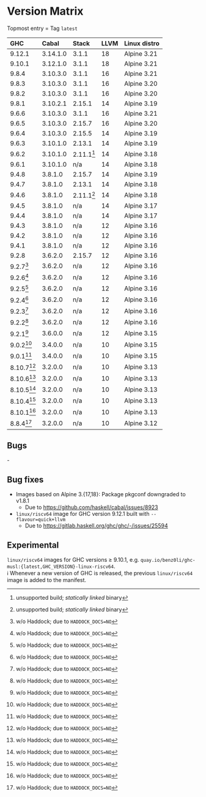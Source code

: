# Version Matrix

Topmost entry = Tag `latest`

| GHC        | Cabal    | Stack      | LLVM | Linux distro |
|:-----------|:---------|:-----------|:---- |:-------------|
| 9.12.1     | 3.14.1.0 | 3.1.1      | 18   | Alpine 3.21  |
| 9.10.1     | 3.12.1.0 | 3.1.1      | 18   | Alpine 3.21  |
| 9.8.4      | 3.10.3.0 | 3.1.1      | 16   | Alpine 3.21  |
| 9.8.3      | 3.10.3.0 | 3.1.1      | 16   | Alpine 3.20  |
| 9.8.2      | 3.10.3.0 | 3.1.1      | 16   | Alpine 3.20  |
| 9.8.1      | 3.10.2.1 | 2.15.1     | 14   | Alpine 3.19  |
| 9.6.6      | 3.10.3.0 | 3.1.1      | 16   | Alpine 3.21  |
| 9.6.5      | 3.10.3.0 | 2.15.7     | 16   | Alpine 3.20  |
| 9.6.4      | 3.10.3.0 | 2.15.5     | 14   | Alpine 3.19  |
| 9.6.3      | 3.10.1.0 | 2.13.1     | 14   | Alpine 3.19  |
| 9.6.2      | 3.10.1.0 | 2.11.1[^1] | 14   | Alpine 3.18  |
| 9.6.1      | 3.10.1.0 | n/a        | 14   | Alpine 3.18  |
| 9.4.8      | 3.8.1.0  | 2.15.7     | 14   | Alpine 3.19  |
| 9.4.7      | 3.8.1.0  | 2.13.1     | 14   | Alpine 3.18  |
| 9.4.6      | 3.8.1.0  | 2.11.1[^1] | 14   | Alpine 3.18  |
| 9.4.5      | 3.8.1.0  | n/a        | 14   | Alpine 3.17  |
| 9.4.4      | 3.8.1.0  | n/a        | 14   | Alpine 3.17  |
| 9.4.3      | 3.8.1.0  | n/a        | 12   | Alpine 3.16  |
| 9.4.2      | 3.8.1.0  | n/a        | 12   | Alpine 3.16  |
| 9.4.1      | 3.8.1.0  | n/a        | 12   | Alpine 3.16  |
| 9.2.8      | 3.6.2.0  | 2.15.7     | 12   | Alpine 3.16  |
| 9.2.7[^2]  | 3.6.2.0  | n/a        | 12   | Alpine 3.16  |
| 9.2.6[^2]  | 3.6.2.0  | n/a        | 12   | Alpine 3.16  |
| 9.2.5[^2]  | 3.6.2.0  | n/a        | 12   | Alpine 3.16  |
| 9.2.4[^2]  | 3.6.2.0  | n/a        | 12   | Alpine 3.16  |
| 9.2.3[^2]  | 3.6.2.0  | n/a        | 12   | Alpine 3.16  |
| 9.2.2[^2]  | 3.6.2.0  | n/a        | 12   | Alpine 3.16  |
| 9.2.1[^2]  | 3.6.0.0  | n/a        | 12   | Alpine 3.15  |
| 9.0.2[^2]  | 3.4.0.0  | n/a        | 10   | Alpine 3.15  |
| 9.0.1[^2]  | 3.4.0.0  | n/a        | 10   | Alpine 3.15  |
| 8.10.7[^2] | 3.2.0.0  | n/a        | 10   | Alpine 3.13  |
| 8.10.6[^2] | 3.2.0.0  | n/a        | 10   | Alpine 3.13  |
| 8.10.5[^2] | 3.2.0.0  | n/a        | 10   | Alpine 3.13  |
| 8.10.4[^2] | 3.2.0.0  | n/a        | 10   | Alpine 3.13  |
| 8.10.1[^2] | 3.2.0.0  | n/a        | 10   | Alpine 3.13  |
| 8.8.4[^2]  | 3.2.0.0  | n/a        | 10   | Alpine 3.12  |

[^1]: unsupported build; *statically linked* binary  
[^2]: w/o Haddock; due to `HADDOCK_DOCS=NO`

## Bugs

\-

## Bug fixes

* Images based on Alpine 3.{17,18}: Package pkgconf downgraded to v1.8.1
  * Due to <https://github.com/haskell/cabal/issues/8923>
* `linux/riscv64` image for GHC version 9.12.1 built with
  `--flavour=quick+llvm`
  * Due to <https://gitlab.haskell.org/ghc/ghc/-/issues/25594>

## Experimental

`linux/riscv64` images for GHC versions ≥ 9.10.1, e.g.
`quay.io/benz0li/ghc-musl:{latest,GHC_VERSION}-linux-riscv64`.  
:information_source: Whenever a new version of GHC is released, the previous
`linux/riscv64` image is added to the manifest.
